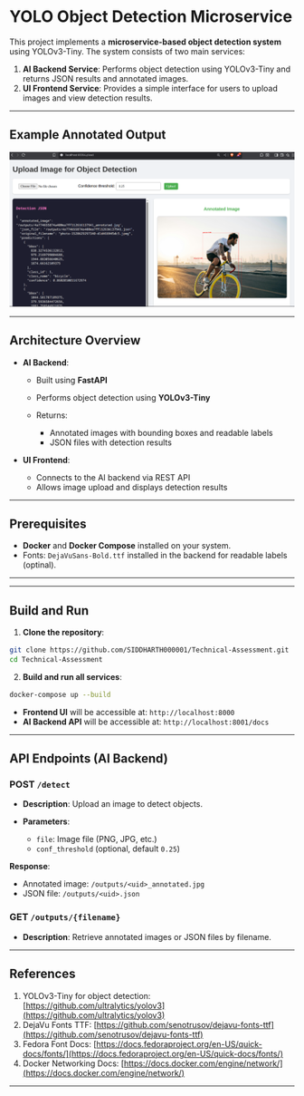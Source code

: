 
# YOLO Object Detection Microservice

This project implements a **microservice-based object detection system** using YOLOv3-Tiny. The system consists of two main services:

1. **AI Backend Service**: Performs object detection using YOLOv3-Tiny and returns JSON results and annotated images.
2. **UI Frontend Service**: Provides a simple interface for users to upload images and view detection results.

---

## Example Annotated Output

![Annotated Image](annotated.png)

---

## Architecture Overview

* **AI Backend**:

  * Built using **FastAPI**
  * Performs object detection using **YOLOv3-Tiny**
  * Returns:

    * Annotated images with bounding boxes and readable labels
    * JSON files with detection results

* **UI Frontend**:

  * Connects to the AI backend via REST API
  * Allows image upload and displays detection results

---

## Prerequisites

* **Docker** and **Docker Compose** installed on your system.
* Fonts: `DejaVuSans-Bold.ttf` installed in the backend for readable labels (optinal).

---

---

## Build and Run

1. **Clone the repository**:

```bash
git clone https://github.com/SIDDHARTH000001/Technical-Assessment.git
cd Technical-Assessment
```

2. **Build and run all services**:

```bash
docker-compose up --build
```

* **Frontend UI** will be accessible at: `http://localhost:8000`
* **AI Backend API** will be accessible at: `http://localhost:8001/docs`


---

## API Endpoints (AI Backend)

### POST `/detect`

* **Description**: Upload an image to detect objects.
* **Parameters**:

  * `file`: Image file (PNG, JPG, etc.)
  * `conf_threshold` (optional, default `0.25`)


**Response**:

* Annotated image: `/outputs/<uid>_annotated.jpg`
* JSON file: `/outputs/<uid>.json`

### GET `/outputs/{filename}`

* **Description**: Retrieve annotated images or JSON files by filename.

---

## References

1. YOLOv3-Tiny for object detection: [https://github.com/ultralytics/yolov3](https://github.com/ultralytics/yolov3)
2. DejaVu Fonts TTF: [https://github.com/senotrusov/dejavu-fonts-ttf](https://github.com/senotrusov/dejavu-fonts-ttf)
3. Fedora Font Docs: [https://docs.fedoraproject.org/en-US/quick-docs/fonts/](https://docs.fedoraproject.org/en-US/quick-docs/fonts/)
4. Docker Networking Docs: [https://docs.docker.com/engine/network/](https://docs.docker.com/engine/network/)

---
